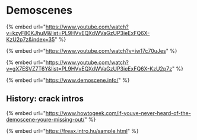 # Demoscenes

{% embed url="https://www.youtube.com/watch?v=kzyF80KJhuM&list=PL9HVvEQXdWVaGzUP3ieExFQ6X-KzU2p7z&index=35" %}

{% embed url="https://www.youtube.com/watch?v=iw17c70uJes" %}

{% embed url="https://www.youtube.com/watch?v=gX7ESVZ7T6Y&list=PL9HVvEQXdWVaGzUP3ieExFQ6X-KzU2p7z" %}

{% embed url="https://www.demoscene.info/" %}

## History: crack intros

{% embed url="https://www.howtogeek.com/if-youve-never-heard-of-the-demoscene-youre-missing-out/" %}

{% embed url="https://freax.intro.hu/sample.html" %}
